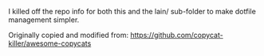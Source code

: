 I killed off the repo info for both this and the lain/ sub-folder to
make dotfile management simpler.

Originally copied and modified from: https://github.com/copycat-killer/awesome-copycats
